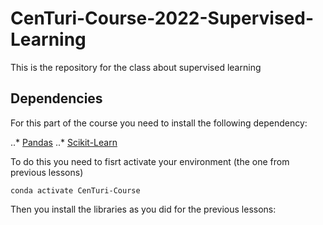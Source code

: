# CenTuri-Course-2022-Supervised-Learning
This is the repository for the class about supervised learning

## Dependencies
For this part of the course you need to install the following dependency:

..* [Pandas](https://pandas.pydata.org/)
..* [Scikit-Learn](https://scikit-learn.org/stable/)

To do this you need to fisrt activate your environment (the one from previous lessons)

``` conda activate CenTuri-Course ```

Then you install the libraries as you did for the previous lessons:

``` conda install scikit-learn pandas
